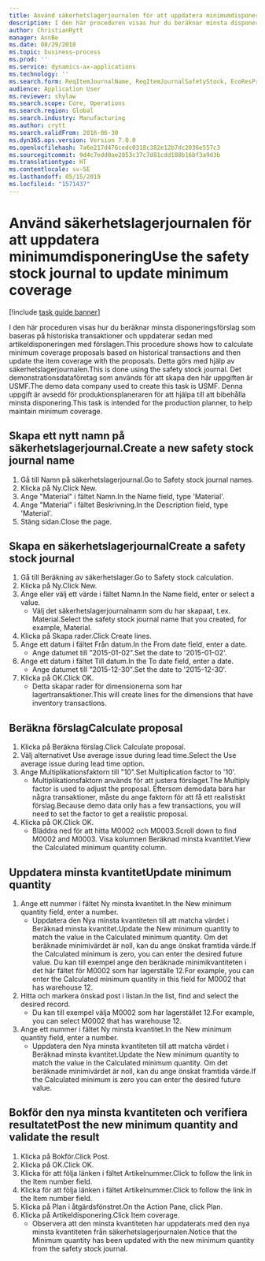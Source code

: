 ```yaml
---
title: Använd säkerhetslagerjournalen för att uppdatera minimumdisponering
description: I den här proceduren visas hur du beräknar minsta disponeringsförslag som baseras på historiska transaktioner och uppdaterar sedan med artikeldisponeringen med förslagen.
author: ChristianRytt
manager: AnnBe
ms.date: 08/29/2018
ms.topic: business-process
ms.prod: ''
ms.service: dynamics-ax-applications
ms.technology: ''
ms.search.form: ReqItemJournalName, ReqItemJournalSafetyStock, EcoResProductInformationDialog, EcoResProductDetailsExtended, ReqItemTable
audience: Application User
ms.reviewer: shylaw
ms.search.scope: Core, Operations
ms.search.region: Global
ms.search.industry: Manufacturing
ms.author: crytt
ms.search.validFrom: 2016-06-30
ms.dyn365.ops.version: Version 7.0.0
ms.openlocfilehash: 7a6e217d476cedc0318c382e12b7dc2036e557c3
ms.sourcegitcommit: 9d4c7edd0ae2053c37c7d81cdd180b16bf3a9d3b
ms.translationtype: HT
ms.contentlocale: sv-SE
ms.lasthandoff: 05/15/2019
ms.locfileid: "1571437"
---
```

# <a name="use-the-safety-stock-journal-to-update-minimum-coverage"></a><span data-ttu-id="70d5a-103">Använd säkerhetslagerjournalen för att uppdatera minimumdisponering</span><span class="sxs-lookup"><span data-stu-id="70d5a-103">Use the safety stock journal to update minimum coverage</span></span>

[!include [task guide banner](../../includes/task-guide-banner.md)]

<span data-ttu-id="70d5a-104">I den här proceduren visas hur du beräknar minsta disponeringsförslag som baseras på historiska transaktioner och uppdaterar sedan med artikeldisponeringen med förslagen.</span><span class="sxs-lookup"><span data-stu-id="70d5a-104">This procedure shows how to calculate minimum coverage proposals based on historical transactions and then update the item coverage with the proposals.</span></span> <span data-ttu-id="70d5a-105">Detta görs med hjälp av säkerhetslagerjournalen.</span><span class="sxs-lookup"><span data-stu-id="70d5a-105">This is done using the safety stock journal.</span></span> <span data-ttu-id="70d5a-106">Det demonstrationsdataföretag som används för att skapa den här uppgiften är USMF.</span><span class="sxs-lookup"><span data-stu-id="70d5a-106">The demo data company used to create this task is USMF.</span></span> <span data-ttu-id="70d5a-107">Denna uppgift är avsedd för produktionsplaneraren för att hjälpa till att bibehålla minsta disponering.</span><span class="sxs-lookup"><span data-stu-id="70d5a-107">This task is intended for the production planner, to help maintain minimum coverage.</span></span>


## <a name="create-a-new-safety-stock-journal-name"></a><span data-ttu-id="70d5a-108">Skapa ett nytt namn på säkerhetslagerjournal.</span><span class="sxs-lookup"><span data-stu-id="70d5a-108">Create a new safety stock journal name</span></span>
1. <span data-ttu-id="70d5a-109">Gå till Namn på säkerhetslagerjournal.</span><span class="sxs-lookup"><span data-stu-id="70d5a-109">Go to Safety stock journal names.</span></span>
2. <span data-ttu-id="70d5a-110">Klicka på Ny.</span><span class="sxs-lookup"><span data-stu-id="70d5a-110">Click New.</span></span>
3. <span data-ttu-id="70d5a-111">Ange "Material" i fältet Namn.</span><span class="sxs-lookup"><span data-stu-id="70d5a-111">In the Name field, type 'Material'.</span></span>
4. <span data-ttu-id="70d5a-112">Ange "Material" i fältet Beskrivning.</span><span class="sxs-lookup"><span data-stu-id="70d5a-112">In the Description field, type 'Material'.</span></span>
5. <span data-ttu-id="70d5a-113">Stäng sidan.</span><span class="sxs-lookup"><span data-stu-id="70d5a-113">Close the page.</span></span>

## <a name="create-a-safety-stock-journal"></a><span data-ttu-id="70d5a-114">Skapa en säkerhetslagerjournal</span><span class="sxs-lookup"><span data-stu-id="70d5a-114">Create a safety stock journal</span></span>
1. <span data-ttu-id="70d5a-115">Gå till Beräkning av säkerhetslager.</span><span class="sxs-lookup"><span data-stu-id="70d5a-115">Go to Safety stock calculation.</span></span>
2. <span data-ttu-id="70d5a-116">Klicka på Ny.</span><span class="sxs-lookup"><span data-stu-id="70d5a-116">Click New.</span></span>
3. <span data-ttu-id="70d5a-117">Ange eller välj ett värde i fältet Namn.</span><span class="sxs-lookup"><span data-stu-id="70d5a-117">In the Name field, enter or select a value.</span></span>
    * <span data-ttu-id="70d5a-118">Välj det säkerhetslagerjournalnamn som du har skapaat, t.ex. Material.</span><span class="sxs-lookup"><span data-stu-id="70d5a-118">Select the safety stock journal name that you created, for example, Material.</span></span>  
4. <span data-ttu-id="70d5a-119">Klicka på Skapa rader.</span><span class="sxs-lookup"><span data-stu-id="70d5a-119">Click Create lines.</span></span>
5. <span data-ttu-id="70d5a-120">Ange ett datum i fältet Från datum.</span><span class="sxs-lookup"><span data-stu-id="70d5a-120">In the From date field, enter a date.</span></span>
    * <span data-ttu-id="70d5a-121">Ange datumet till "2015-01-02".</span><span class="sxs-lookup"><span data-stu-id="70d5a-121">Set the date to '2015-01-02'.</span></span>  
6. <span data-ttu-id="70d5a-122">Ange ett datum i fältet Till datum.</span><span class="sxs-lookup"><span data-stu-id="70d5a-122">In the To date field, enter a date.</span></span>
    * <span data-ttu-id="70d5a-123">Ange datumet till "2015-12-30".</span><span class="sxs-lookup"><span data-stu-id="70d5a-123">Set the date to '2015-12-30'.</span></span>  
7. <span data-ttu-id="70d5a-124">Klicka på OK.</span><span class="sxs-lookup"><span data-stu-id="70d5a-124">Click OK.</span></span>
    * <span data-ttu-id="70d5a-125">Detta skapar rader för dimensionerna som har lagertransaktioner.</span><span class="sxs-lookup"><span data-stu-id="70d5a-125">This will create lines for the dimensions that have inventory transactions.</span></span>  

## <a name="calculate-proposal"></a><span data-ttu-id="70d5a-126">Beräkna förslag</span><span class="sxs-lookup"><span data-stu-id="70d5a-126">Calculate proposal</span></span>
1. <span data-ttu-id="70d5a-127">Klicka på Beräkna förslag.</span><span class="sxs-lookup"><span data-stu-id="70d5a-127">Click Calculate proposal.</span></span>
2. <span data-ttu-id="70d5a-128">Välj alternativet Use average issue during lead time.</span><span class="sxs-lookup"><span data-stu-id="70d5a-128">Select the Use average issue during lead time option.</span></span>
3. <span data-ttu-id="70d5a-129">Ange Multiplikationsfaktorn till "10".</span><span class="sxs-lookup"><span data-stu-id="70d5a-129">Set Multiplication factor to '10'.</span></span>
    * <span data-ttu-id="70d5a-130">Multiplikationsfaktorn används för att justera förslaget.</span><span class="sxs-lookup"><span data-stu-id="70d5a-130">The Multiply factor is used to adjust the proposal.</span></span> <span data-ttu-id="70d5a-131">Eftersom demodata bara har några transaktioner, måste du ange faktorn för att få ett realistiskt förslag.</span><span class="sxs-lookup"><span data-stu-id="70d5a-131">Because demo data only has a few transactions, you will need to set the factor to get a realistic proposal.</span></span>  
4. <span data-ttu-id="70d5a-132">Klicka på OK.</span><span class="sxs-lookup"><span data-stu-id="70d5a-132">Click OK.</span></span>
    * <span data-ttu-id="70d5a-133">Bläddra ned för att hitta M0002 och M0003.</span><span class="sxs-lookup"><span data-stu-id="70d5a-133">Scroll down to find M0002 and M0003.</span></span> <span data-ttu-id="70d5a-134">Visa kolumnen Beräknad minsta kvantitet.</span><span class="sxs-lookup"><span data-stu-id="70d5a-134">View the Calculated minimum quantity column.</span></span>   

## <a name="update-minimum-quantity"></a><span data-ttu-id="70d5a-135">Uppdatera minsta kvantitet</span><span class="sxs-lookup"><span data-stu-id="70d5a-135">Update minimum quantity</span></span>
1. <span data-ttu-id="70d5a-136">Ange ett nummer i fältet Ny minsta kvantitet.</span><span class="sxs-lookup"><span data-stu-id="70d5a-136">In the New minimum quantity field, enter a number.</span></span>
    * <span data-ttu-id="70d5a-137">Uppdatera den Nya minsta kvantiteten till att matcha värdet i Beräknad minsta kvantitet.</span><span class="sxs-lookup"><span data-stu-id="70d5a-137">Update the New minimum quantity to match the value in the Calculated minimum quantity.</span></span> <span data-ttu-id="70d5a-138">Om det beräknade minimivärdet är noll, kan du ange önskat framtida värde.</span><span class="sxs-lookup"><span data-stu-id="70d5a-138">If the Calculated minimum is zero,  you can enter the desired future value.</span></span> <span data-ttu-id="70d5a-139">Du kan till exempel ange den beräknade minimikvantiteten i det här fältet för M0002 som har lagerställe 12.</span><span class="sxs-lookup"><span data-stu-id="70d5a-139">For example, you can enter the Calculated minimum quantity in this field for M0002 that has warehouse 12.</span></span>  
2. <span data-ttu-id="70d5a-140">Hitta och markera önskad post i listan.</span><span class="sxs-lookup"><span data-stu-id="70d5a-140">In the list, find and select the desired record.</span></span>
    * <span data-ttu-id="70d5a-141">Du kan till exempel välja M0002 som har lagerstället 12.</span><span class="sxs-lookup"><span data-stu-id="70d5a-141">For example, you can select M0002 that has warehouse 12.</span></span>  
3. <span data-ttu-id="70d5a-142">Ange ett nummer i fältet Ny minsta kvantitet.</span><span class="sxs-lookup"><span data-stu-id="70d5a-142">In the New minimum quantity field, enter a number.</span></span>
    * <span data-ttu-id="70d5a-143">Uppdatera den Nya minsta kvantiteten till att matcha värdet i Beräknad minsta kvantitet.</span><span class="sxs-lookup"><span data-stu-id="70d5a-143">Update the New minimum quantity to match the value in the Calculated minimum quantity.</span></span> <span data-ttu-id="70d5a-144">Om det beräknade minimivärdet är noll, kan du ange önskat framtida värde.</span><span class="sxs-lookup"><span data-stu-id="70d5a-144">If the Calculated minimum is zero you can enter the desired future value.</span></span>  

## <a name="post-the-new-minimum-quantity-and-validate-the-result"></a><span data-ttu-id="70d5a-145">Bokför den nya minsta kvantiteten och verifiera resultatet</span><span class="sxs-lookup"><span data-stu-id="70d5a-145">Post the new minimum quantity and validate the result</span></span>
1. <span data-ttu-id="70d5a-146">Klicka på Bokför.</span><span class="sxs-lookup"><span data-stu-id="70d5a-146">Click Post.</span></span>
2. <span data-ttu-id="70d5a-147">Klicka på OK.</span><span class="sxs-lookup"><span data-stu-id="70d5a-147">Click OK.</span></span>
3. <span data-ttu-id="70d5a-148">Klicka för att följa länken i fältet Artikelnummer.</span><span class="sxs-lookup"><span data-stu-id="70d5a-148">Click to follow the link in the Item number field.</span></span>
4. <span data-ttu-id="70d5a-149">Klicka för att följa länken i fältet Artikelnummer.</span><span class="sxs-lookup"><span data-stu-id="70d5a-149">Click to follow the link in the Item number field.</span></span>
5. <span data-ttu-id="70d5a-150">Klicka på Plan i åtgärdsfönstret.</span><span class="sxs-lookup"><span data-stu-id="70d5a-150">On the Action Pane, click Plan.</span></span>
6. <span data-ttu-id="70d5a-151">Klicka på Artikeldisponering.</span><span class="sxs-lookup"><span data-stu-id="70d5a-151">Click Item coverage.</span></span>
    * <span data-ttu-id="70d5a-152">Observera att den minsta kvantiteten har uppdaterats med den nya minsta kvantiteten från säkerhetslagerjournalen.</span><span class="sxs-lookup"><span data-stu-id="70d5a-152">Notice that the Minimum quantity has been updated with the new minimum quantity from the safety stock journal.</span></span>  

